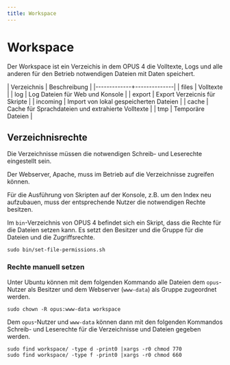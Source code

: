 ```yaml
---
title: Workspace
---
```


# Workspace

Der Workspace ist ein Verzeichis in dem OPUS 4 die Volltexte, Logs und
 alle anderen für den Betrieb notwendigen Dateien mit Daten speichert. 

| Verzeichnis | Beschreibung |
|-------------+--------------|
| files | Volltexte |
| log | Log Dateien für Web und Konsole |
| export | Export Verzeicnis für Skripte |
| incoming | Import von lokal gespeicherten Dateien |
| cache | Cache für Sprachdateien und extrahierte Volltexte |
| tmp | Temporäre Dateien |

## Verzeichnisrechte

Die Verzeichnisse müssen die notwendigen Schreib- und Leserechte 
eingestellt sein.

Der Webserver, Apache, muss im Betrieb auf die Verzeichnisse zugreifen
können.

Für die Ausführung von Skripten auf der Konsole, z.B. um den Index neu 
aufzubauen, muss der entsprechende Nutzer die notwendigen Rechte 
besitzen.

Im `bin`-Verzeichnis von OPUS 4 befindet sich ein Skript, dass die 
Rechte für die Dateien setzen kann. Es setzt den Besitzer und die Gruppe
für die Dateien und die Zugriffsrechte.

    sudo bin/set-file-permissions.sh

### Rechte manuell setzen

Unter Ubuntu können mit dem folgenden Kommando alle Dateien dem 
`opus`-Nutzer als Besitzer und dem Webserver (`www-data`) als 
Gruppe zugeordnet werden.

    sudo chown -R opus:www-data workspace
    
Dem `opus`-Nutzer und `www-data` können dann mit den folgenden Kommandos 
Schreib- und Leserechte für die Verzeichnisse und Dateien gegeben 
werden.

    sudo find workspace/ -type d -print0 |xargs -r0 chmod 770
    sudo find workspace/ -type f -print0 |xargs -r0 chmod 660  
    


